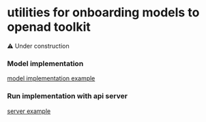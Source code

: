 # utilities for onboarding models to openad toolkit

⚠️ Under construction

### Model implementation

[model implementation example](examples/template_implementation.py)

### Run implementation with api server
[server example](examples/run_server.py)